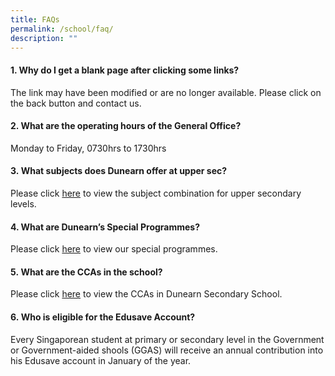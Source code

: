 ```yaml
---
title: FAQs
permalink: /school/faq/
description: ""
---
```

<h4>1. Why do I get a blank page after clicking some links?</h4>
<p>The link may have been modified or are no longer available. Please click on the back button and contact us.</p>
<h4>2. What are the operating hours of the General Office?</h4>
<p>Monday to Friday, 0730hrs to 1730hrs</p>
<h4>3.&nbsp;What subjects does Dunearn offer at upper sec?</h4>
<p>Please click&nbsp;<a href="https://docs.google.com/a/dunearn.edu.sg/viewer?a=v&amp;pid=sites&amp;srcid=ZHVuZWFybi5lZHUuc2d8ZHVuZWFybi1zZWNvbmRhcnktc2Nob29sLWRvY3VtZW50cy1hbmQtZm9ybXN8Z3g6NzIyOWNlNTAxY2U2YWVhNA" target="_blank" rel="noopener">here</a>&nbsp;to view the subject combination for upper secondary levels.</p>
<h4>4. What are Dunearn’s Special Programmes?</h4>
<p>Please click&nbsp;<a href="/school-programs" target="_blank" rel="noopener">here</a>&nbsp;to view our special programmes.</p>
<h4>5.&nbsp;What are the CCAs in the school?</h4>
<p>Please click&nbsp;<a href="/ccas" target="_blank" rel="noopener">here</a>&nbsp;to view the CCAs in Dunearn Secondary School.</p>
<h4>6.&nbsp;Who is eligible for the Edusave Account?</h4>
<p>Every Singaporean student at primary or secondary level in the Government or Government-aided shools (GGAS) will receive an annual contribution into his Edusave account in January of the year.</p>